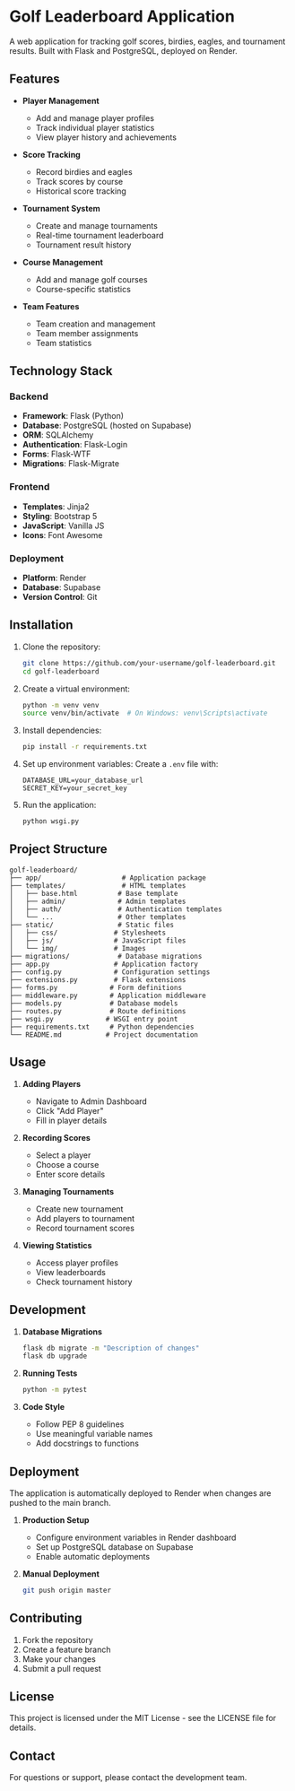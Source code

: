 # Golf Leaderboard Application

A web application for tracking golf scores, birdies, eagles, and tournament results. Built with Flask and PostgreSQL, deployed on Render.

## Features

- **Player Management**
  - Add and manage player profiles
  - Track individual player statistics
  - View player history and achievements

- **Score Tracking**
  - Record birdies and eagles
  - Track scores by course
  - Historical score tracking

- **Tournament System**
  - Create and manage tournaments
  - Real-time tournament leaderboard
  - Tournament result history

- **Course Management**
  - Add and manage golf courses
  - Course-specific statistics

- **Team Features**
  - Team creation and management
  - Team member assignments
  - Team statistics

## Technology Stack

### Backend
- **Framework**: Flask (Python)
- **Database**: PostgreSQL (hosted on Supabase)
- **ORM**: SQLAlchemy
- **Authentication**: Flask-Login
- **Forms**: Flask-WTF
- **Migrations**: Flask-Migrate

### Frontend
- **Templates**: Jinja2
- **Styling**: Bootstrap 5
- **JavaScript**: Vanilla JS
- **Icons**: Font Awesome

### Deployment
- **Platform**: Render
- **Database**: Supabase
- **Version Control**: Git

## Installation

1. Clone the repository:
   ```bash
   git clone https://github.com/your-username/golf-leaderboard.git
   cd golf-leaderboard
   ```

2. Create a virtual environment:
   ```bash
   python -m venv venv
   source venv/bin/activate  # On Windows: venv\Scripts\activate
   ```

3. Install dependencies:
   ```bash
   pip install -r requirements.txt
   ```

4. Set up environment variables:
   Create a `.env` file with:
   ```
   DATABASE_URL=your_database_url
   SECRET_KEY=your_secret_key
   ```

5. Run the application:
   ```bash
   python wsgi.py
   ```

## Project Structure

```
golf-leaderboard/
├── app/                    # Application package
├── templates/              # HTML templates
│   ├── base.html          # Base template
│   ├── admin/             # Admin templates
│   ├── auth/              # Authentication templates
│   └── ...                # Other templates
├── static/                # Static files
│   ├── css/              # Stylesheets
│   ├── js/               # JavaScript files
│   └── img/              # Images
├── migrations/            # Database migrations
├── app.py                # Application factory
├── config.py             # Configuration settings
├── extensions.py         # Flask extensions
├── forms.py             # Form definitions
├── middleware.py        # Application middleware
├── models.py            # Database models
├── routes.py            # Route definitions
├── wsgi.py             # WSGI entry point
├── requirements.txt     # Python dependencies
└── README.md           # Project documentation
```

## Usage

1. **Adding Players**
   - Navigate to Admin Dashboard
   - Click "Add Player"
   - Fill in player details

2. **Recording Scores**
   - Select a player
   - Choose a course
   - Enter score details

3. **Managing Tournaments**
   - Create new tournament
   - Add players to tournament
   - Record tournament scores

4. **Viewing Statistics**
   - Access player profiles
   - View leaderboards
   - Check tournament history

## Development

1. **Database Migrations**
   ```bash
   flask db migrate -m "Description of changes"
   flask db upgrade
   ```

2. **Running Tests**
   ```bash
   python -m pytest
   ```

3. **Code Style**
   - Follow PEP 8 guidelines
   - Use meaningful variable names
   - Add docstrings to functions

## Deployment

The application is automatically deployed to Render when changes are pushed to the main branch.

1. **Production Setup**
   - Configure environment variables in Render dashboard
   - Set up PostgreSQL database on Supabase
   - Enable automatic deployments

2. **Manual Deployment**
   ```bash
   git push origin master
   ```

## Contributing

1. Fork the repository
2. Create a feature branch
3. Make your changes
4. Submit a pull request

## License

This project is licensed under the MIT License - see the LICENSE file for details.

## Contact

For questions or support, please contact the development team. 